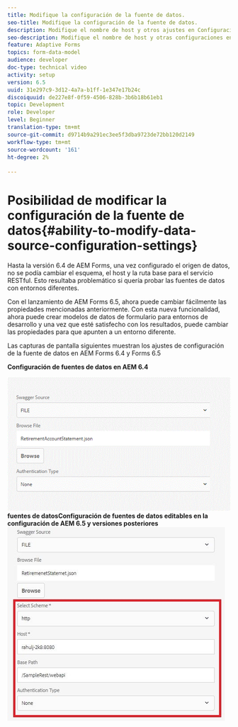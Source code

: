```yaml
---
title: Modifique la configuración de la fuente de datos.
seo-title: Modifique la configuración de la fuente de datos.
description: Modifique el nombre de host y otros ajustes en Configuración de fuentes de datos.
seo-description: Modifique el nombre de host y otras configuraciones en Configuración de fuentes de datos.
feature: Adaptive Forms
topics: form-data-model
audience: developer
doc-type: technical video
activity: setup
version: 6.5
uuid: 31e297c9-3d12-4a7a-b1ff-1e347e17b24c
discoiquuid: de227e8f-0f59-4506-828b-3b6b18b61eb1
topic: Development
role: Developer
level: Beginner
translation-type: tm+mt
source-git-commit: d9714b9a291ec3ee5f3dba9723de72bb120d2149
workflow-type: tm+mt
source-wordcount: '161'
ht-degree: 2%

---
```



# Posibilidad de modificar la configuración de la fuente de datos{#ability-to-modify-data-source-configuration-settings}

Hasta la versión 6.4 de AEM Forms, una vez configurado el origen de datos, no se podía cambiar el esquema, el host y la ruta base para el servicio RESTful. Esto resultaba problemático si quería probar las fuentes de datos con entornos diferentes.

Con el lanzamiento de AEM Forms 6.5, ahora puede cambiar fácilmente las propiedades mencionadas anteriormente. Con esta nueva funcionalidad, ahora puede crear modelos de datos de formulario para entornos de desarrollo y una vez que esté satisfecho con los resultados, puede cambiar las propiedades para que apunten a un entorno diferente.

Las capturas de pantalla siguientes muestran los ajustes de configuración de la fuente de datos en AEM Forms 6.4 y Forms 6.5

**Configuración de fuentes de datos en AEM 6.4**

![64Configuración de ](assets/64release.gif)
**fuentes de datosConfiguración de fuentes de datos editables en la configuración de AEM 6.5 y versiones posteriores**
![65Fuente de datos](assets/modifiabledatasource.jfif)

